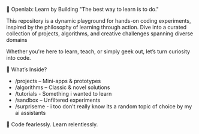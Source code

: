 🚀 Openlab: Learn by Building
"The best way to learn is to do."

This repository is a dynamic playground for hands-on coding experiments, inspired by the philosophy of learning through action. Dive into a curated collection of projects, algorithms, and creative challenges spanning diverse domains

Whether you're here to learn, teach, or simply geek out, let’s turn curiosity into code.

📂 What’s Inside?
- /projects – Mini-apps & prototypes 
- /algorithms – Classic & novel solutions
- /tutorials - Something i wanted to learn
- /sandbox – Unfiltered experiments
- /surpriseme - i too don't really know its a random topic of choice by my ai assistants

🌟 Code fearlessly. Learn relentlessly.
